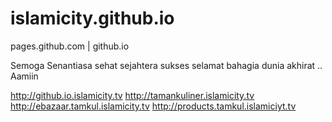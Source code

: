 # islamicity.github.io
pages.github.com | github.io

Semoga Senantiasa sehat sejahtera sukses selamat bahagia dunia akhirat .. Aamiin 

http://github.io.islamicity.tv
http://tamankuliner.islamicity.tv
http://ebazaar.tamkul.islamicity.tv
http://products.tamkul.islamiciyt.tv
